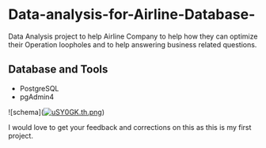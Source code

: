 # Data-analysis-for-Airline-Database-
Data Analysis project to help Airline Company to help how they can optimize their Operation loopholes and to help answering business related questions.

## Database and Tools
+ PostgreSQL
+ pgAdmin4

![schema](<a href="https://im.ge/i/uSY0GK"><img src="https://i.im.ge/2022/06/30/uSY0GK.th.png" alt="uSY0GK.th.png" border="0"></a>)

I would love to get your feedback and corrections on this as this is my first project. 
